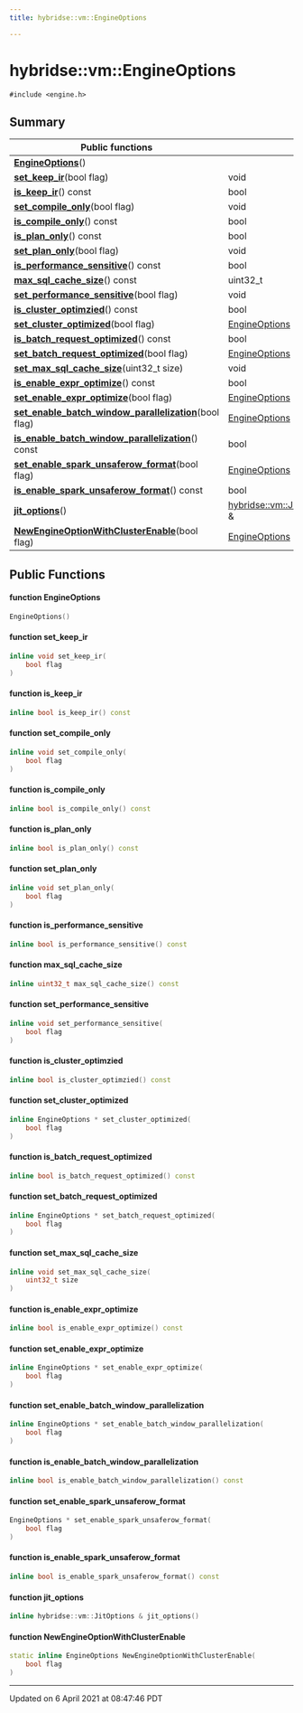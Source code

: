 ```yaml
---
title: hybridse::vm::EngineOptions

---
```

# hybridse::vm::EngineOptions



`#include <engine.h>`

## Summary


|  Public functions|            |
| -------------- | -------------- |
|**[EngineOptions](hybridse/usage/api/c++/Classes/classhybridse_1_1vm_1_1_engine_options.md#function-engineoptions)**()|  |
|**[set_keep_ir](hybridse/usage/api/c++/Classes/classhybridse_1_1vm_1_1_engine_options.md#function-set_keep_ir)**(bool flag)| void  |
|**[is_keep_ir](hybridse/usage/api/c++/Classes/classhybridse_1_1vm_1_1_engine_options.md#function-is_keep_ir)**() const| bool  |
|**[set_compile_only](hybridse/usage/api/c++/Classes/classhybridse_1_1vm_1_1_engine_options.md#function-set_compile_only)**(bool flag)| void  |
|**[is_compile_only](hybridse/usage/api/c++/Classes/classhybridse_1_1vm_1_1_engine_options.md#function-is_compile_only)**() const| bool  |
|**[is_plan_only](hybridse/usage/api/c++/Classes/classhybridse_1_1vm_1_1_engine_options.md#function-is_plan_only)**() const| bool  |
|**[set_plan_only](hybridse/usage/api/c++/Classes/classhybridse_1_1vm_1_1_engine_options.md#function-set_plan_only)**(bool flag)| void  |
|**[is_performance_sensitive](hybridse/usage/api/c++/Classes/classhybridse_1_1vm_1_1_engine_options.md#function-is_performance_sensitive)**() const| bool  |
|**[max_sql_cache_size](hybridse/usage/api/c++/Classes/classhybridse_1_1vm_1_1_engine_options.md#function-max_sql_cache_size)**() const| uint32_t  |
|**[set_performance_sensitive](hybridse/usage/api/c++/Classes/classhybridse_1_1vm_1_1_engine_options.md#function-set_performance_sensitive)**(bool flag)| void  |
|**[is_cluster_optimzied](hybridse/usage/api/c++/Classes/classhybridse_1_1vm_1_1_engine_options.md#function-is_cluster_optimzied)**() const| bool  |
|**[set_cluster_optimized](hybridse/usage/api/c++/Classes/classhybridse_1_1vm_1_1_engine_options.md#function-set_cluster_optimized)**(bool flag)| [EngineOptions](hybridse/usage/api/c++/Classes/classhybridse_1_1vm_1_1_engine_options.md) *  |
|**[is_batch_request_optimized](hybridse/usage/api/c++/Classes/classhybridse_1_1vm_1_1_engine_options.md#function-is_batch_request_optimized)**() const| bool  |
|**[set_batch_request_optimized](hybridse/usage/api/c++/Classes/classhybridse_1_1vm_1_1_engine_options.md#function-set_batch_request_optimized)**(bool flag)| [EngineOptions](hybridse/usage/api/c++/Classes/classhybridse_1_1vm_1_1_engine_options.md) *  |
|**[set_max_sql_cache_size](hybridse/usage/api/c++/Classes/classhybridse_1_1vm_1_1_engine_options.md#function-set_max_sql_cache_size)**(uint32_t size)| void  |
|**[is_enable_expr_optimize](hybridse/usage/api/c++/Classes/classhybridse_1_1vm_1_1_engine_options.md#function-is_enable_expr_optimize)**() const| bool  |
|**[set_enable_expr_optimize](hybridse/usage/api/c++/Classes/classhybridse_1_1vm_1_1_engine_options.md#function-set_enable_expr_optimize)**(bool flag)| [EngineOptions](hybridse/usage/api/c++/Classes/classhybridse_1_1vm_1_1_engine_options.md) *  |
|**[set_enable_batch_window_parallelization](hybridse/usage/api/c++/Classes/classhybridse_1_1vm_1_1_engine_options.md#function-set_enable_batch_window_parallelization)**(bool flag)| [EngineOptions](hybridse/usage/api/c++/Classes/classhybridse_1_1vm_1_1_engine_options.md) *  |
|**[is_enable_batch_window_parallelization](hybridse/usage/api/c++/Classes/classhybridse_1_1vm_1_1_engine_options.md#function-is_enable_batch_window_parallelization)**() const| bool  |
|**[set_enable_spark_unsaferow_format](hybridse/usage/api/c++/Classes/classhybridse_1_1vm_1_1_engine_options.md#function-set_enable_spark_unsaferow_format)**(bool flag)| [EngineOptions](hybridse/usage/api/c++/Classes/classhybridse_1_1vm_1_1_engine_options.md) *  |
|**[is_enable_spark_unsaferow_format](hybridse/usage/api/c++/Classes/classhybridse_1_1vm_1_1_engine_options.md#function-is_enable_spark_unsaferow_format)**() const| bool  |
|**[jit_options](hybridse/usage/api/c++/Classes/classhybridse_1_1vm_1_1_engine_options.md#function-jit_options)**()| [hybridse::vm::JitOptions](hybridse/usage/api/c++/Classes/classhybridse_1_1vm_1_1_jit_options.md) &  |
|**[NewEngineOptionWithClusterEnable](hybridse/usage/api/c++/Classes/classhybridse_1_1vm_1_1_engine_options.md#function-newengineoptionwithclusterenable)**(bool flag)| [EngineOptions](hybridse/usage/api/c++/Classes/classhybridse_1_1vm_1_1_engine_options.md)  |

## Public Functions

#### function EngineOptions

```cpp
EngineOptions()
```


#### function set_keep_ir

```cpp
inline void set_keep_ir(
    bool flag
)
```


#### function is_keep_ir

```cpp
inline bool is_keep_ir() const
```


#### function set_compile_only

```cpp
inline void set_compile_only(
    bool flag
)
```


#### function is_compile_only

```cpp
inline bool is_compile_only() const
```


#### function is_plan_only

```cpp
inline bool is_plan_only() const
```


#### function set_plan_only

```cpp
inline void set_plan_only(
    bool flag
)
```


#### function is_performance_sensitive

```cpp
inline bool is_performance_sensitive() const
```


#### function max_sql_cache_size

```cpp
inline uint32_t max_sql_cache_size() const
```


#### function set_performance_sensitive

```cpp
inline void set_performance_sensitive(
    bool flag
)
```


#### function is_cluster_optimzied

```cpp
inline bool is_cluster_optimzied() const
```


#### function set_cluster_optimized

```cpp
inline EngineOptions * set_cluster_optimized(
    bool flag
)
```


#### function is_batch_request_optimized

```cpp
inline bool is_batch_request_optimized() const
```


#### function set_batch_request_optimized

```cpp
inline EngineOptions * set_batch_request_optimized(
    bool flag
)
```


#### function set_max_sql_cache_size

```cpp
inline void set_max_sql_cache_size(
    uint32_t size
)
```


#### function is_enable_expr_optimize

```cpp
inline bool is_enable_expr_optimize() const
```


#### function set_enable_expr_optimize

```cpp
inline EngineOptions * set_enable_expr_optimize(
    bool flag
)
```


#### function set_enable_batch_window_parallelization

```cpp
inline EngineOptions * set_enable_batch_window_parallelization(
    bool flag
)
```


#### function is_enable_batch_window_parallelization

```cpp
inline bool is_enable_batch_window_parallelization() const
```


#### function set_enable_spark_unsaferow_format

```cpp
EngineOptions * set_enable_spark_unsaferow_format(
    bool flag
)
```


#### function is_enable_spark_unsaferow_format

```cpp
inline bool is_enable_spark_unsaferow_format() const
```


#### function jit_options

```cpp
inline hybridse::vm::JitOptions & jit_options()
```


#### function NewEngineOptionWithClusterEnable

```cpp
static inline EngineOptions NewEngineOptionWithClusterEnable(
    bool flag
)
```


-------------------------------

Updated on  6 April 2021 at 08:47:46 PDT